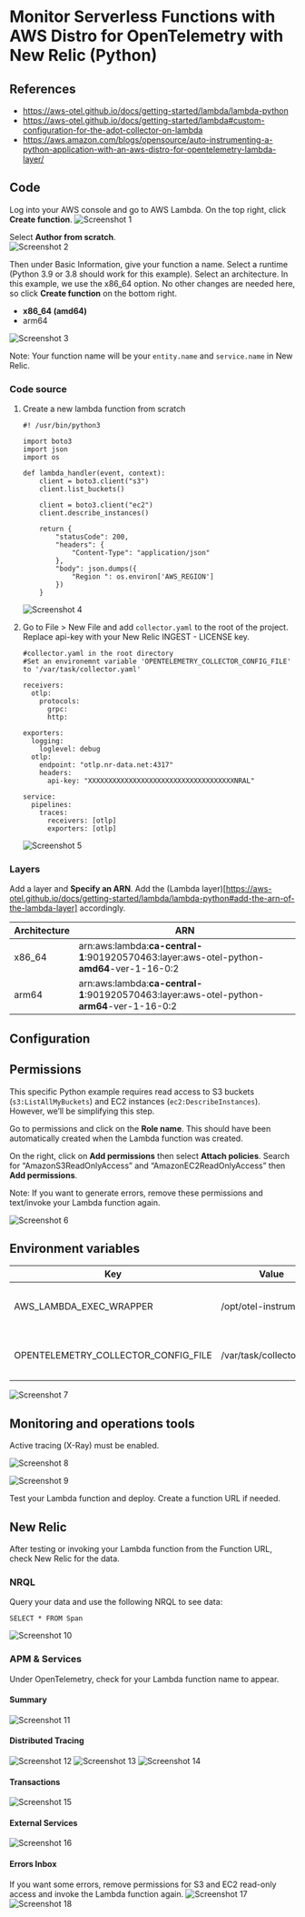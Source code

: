 # Monitor Serverless Functions with AWS Distro for OpenTelemetry with New Relic (Python)

## References
 - https://aws-otel.github.io/docs/getting-started/lambda/lambda-python
 - https://aws-otel.github.io/docs/getting-started/lambda#custom-configuration-for-the-adot-collector-on-lambda
 - https://aws.amazon.com/blogs/opensource/auto-instrumenting-a-python-application-with-an-aws-distro-for-opentelemetry-lambda-layer/

## Code
Log into your AWS console and go to AWS Lambda.  On the top right, click **Create function**.
![Screenshot 1](lambda-python/lambda-python_01.png)

Select **Author from scratch**.  
![Screenshot 2](lambda-python/lambda-python_02.png)

Then under Basic Information, give your function a name.  Select a runtime (Python 3.9 or 3.8 should work for this example).  Select an architecture.  In this example, we use the x86_64 option.  No other changes are needed here, so click **Create function** on the bottom right.
 - **x86_64 (amd64)**
 - arm64

![Screenshot 3](lambda-python/lambda-python_03.png)

Note: Your function name will be your `entity.name` and `service.name` in New Relic.

### Code source

1. Create a new lambda function from scratch
    ```
    #! /usr/bin/python3

    import boto3
    import json
    import os

    def lambda_handler(event, context):
        client = boto3.client("s3")
        client.list_buckets()
        
        client = boto3.client("ec2")
        client.describe_instances()

        return {
            "statusCode": 200,
            "headers": {
                "Content-Type": "application/json"
            },
            "body": json.dumps({
                "Region ": os.environ['AWS_REGION']
            })
        }
    ```

    ![Screenshot 4](lambda-python/lambda-python_04.png)

2. Go to File > New File and add `collector.yaml` to the root of the project.  Replace api-key with your New Relic INGEST - LICENSE key.

    ```
    #collector.yaml in the root directory
    #Set an environemnt variable 'OPENTELEMETRY_COLLECTOR_CONFIG_FILE' to '/var/task/collector.yaml'

    receivers:
      otlp:
        protocols:
          grpc:
          http:

    exporters:
      logging:
        loglevel: debug
      otlp:
        endpoint: "otlp.nr-data.net:4317"
        headers:
          api-key: "XXXXXXXXXXXXXXXXXXXXXXXXXXXXXXXXXXXXNRAL"

    service:
      pipelines:
        traces:
          receivers: [otlp]
          exporters: [otlp]
    ```
    ![Screenshot 5](lambda-python/lambda-python_05.png)


### Layers
Add a layer and **Specify an ARN**. Add the (Lambda layer)[https://aws-otel.github.io/docs/getting-started/lambda/lambda-python#add-the-arn-of-the-lambda-layer] accordingly.

| Architecture | ARN |
| ------------ | --- |
| x86_64 | arn:aws:lambda:**ca-central-1**:901920570463:layer:aws-otel-python-**amd64**-ver-1-16-0:2 |
| arm64 | arn:aws:lambda:**ca-central-1**:901920570463:layer:aws-otel-python-**arm64**-ver-1-16-0:2 |


## Configuration

## Permissions
This specific Python example requires read access to S3 buckets (`s3:ListAllMyBuckets`) and EC2 instances (`ec2:DescribeInstances`).  However, we’ll be simplifying this step.

Go to permissions and click on the **Role name**.  This should have been automatically created when the Lambda function was created.

On the right, click on **Add permissions** then select **Attach policies**.  Search for “AmazonS3ReadOnlyAccess” and “AmazonEC2ReadOnlyAccess” then **Add permissions**.

Note: If you want to generate errors, remove these permissions and text/invoke your Lambda function again.

![Screenshot 6](lambda-python/lambda-python_06.png)

## Environment variables

| Key | Value | Notes |
| --- | ----- | ----- |
| AWS_LAMBDA_EXEC_WRAPPER | /opt/otel-instrument | Enables instrumentation.  Remove to uninstrument. |
| OPENTELEMETRY_COLLECTOR_CONFIG_FILE | /var/task/collector.yaml | Uses custom collector configuration file. |

![Screenshot 7](lambda-python/lambda-python_07.png)


## Monitoring and operations tools
Active tracing (X-Ray) must be enabled.

![Screenshot 8](lambda-python/lambda-python_08.png)

![Screenshot 9](lambda-python/lambda-python_09.png)

Test your Lambda function and deploy.  Create a function URL if needed.

## New Relic
After testing or invoking your Lambda function from the Function URL, check New Relic for the data.

### NRQL
Query your data and use the following NRQL to see data:

```
SELECT * FROM Span
```

![Screenshot 10](lambda-python/lambda-python_10.png)

### APM & Services
Under OpenTelemetry, check for your Lambda function name to appear.

#### Summary
![Screenshot 11](lambda-python/lambda-python_11.png)

#### Distributed Tracing
![Screenshot 12](lambda-python/lambda-python_12.png)
![Screenshot 13](lambda-python/lambda-python_13.png)
![Screenshot 14](lambda-python/lambda-python_14.png)

#### Transactions
![Screenshot 15](lambda-python/lambda-python_15.png)

#### External Services
![Screenshot 16](lambda-python/lambda-python_16.png)

#### Errors Inbox
If you want some errors, remove permissions for S3 and EC2 read-only access and invoke the Lambda function again.
![Screenshot 17](lambda-python/lambda-python_17.png)
![Screenshot 18](lambda-python/lambda-python_18.png)
